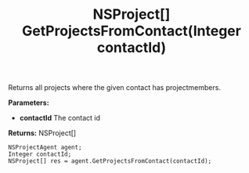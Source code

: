 ﻿---
uid: crmscript_ref_NSProjectAgent_GetProjectsFromContact
title: NSProject[] GetProjectsFromContact(Integer contactId)
intellisense: NSProjectAgent.GetProjectsFromContact
keywords: NSProjectAgent, GetProjectsFromContact
so.topic: reference
---

Returns all projects where the given contact has projectmembers.

**Parameters:**
 - **contactId** The contact id

**Returns:** NSProject[]

```crmscript
NSProjectAgent agent;
Integer contactId;
NSProject[] res = agent.GetProjectsFromContact(contactId);
```

